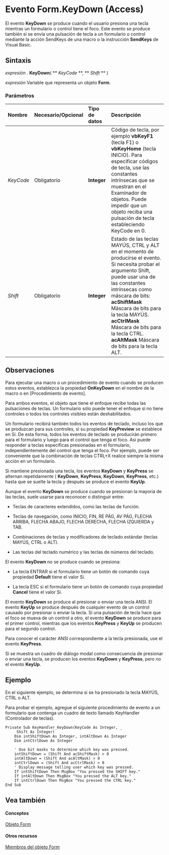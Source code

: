 
# Evento Form.KeyDown (Access)

El evento  **KeyDown** se produce cuando el usuario presiona una tecla mientras un formulario o control tiene el foco. Este evento se produce también si se envía una pulsación de tecla a un formulario o control mediante la acción SendKeys de una macro o la instrucción **SendKeys** de Visual Basic.
 


## Sintaxis

 *expresión*  . **KeyDown**( ** *KeyCode* **, ** *Shift* ** )
 

 
 *expresión*  Variable que representa un objeto **Form**.
 

 

### Parámetros



|**Nombre**|**Necesario/Opcional**|**Tipo de datos**|**Descripción**|
|:-----|:-----|:-----|:-----|
| _KeyCode_|Obligatorio|**Integer**|Código de tecla, por ejemplo  **vbKeyF1** (tecla F1) o **vbKeyHome** (tecla INICIO). Para especificar códigos de tecla, use las constantes intrínsecas que se muestran en el Examinador de objetos. Puede impedir que un objeto reciba una pulsación de tecla estableciendo KeyCode en 0.|
| _Shift_|Obligatorio|**Integer**| Estado de las teclas MAYÚS, CTRL y ALT en el momento de producirse el evento. Si necesita probar el argumento Shift, puede usar una de las constantes intrínsecas como máscara de bits: <BR/>**acShiftMask** Máscara de bits para la tecla MAYÚS. <BR/>**acCtrlMask** Máscara de bits para la tecla CTRL. <BR/>**acAltMask** Máscara de bits para la tecla ALT.|

## Observaciones

Para ejecutar una macro o un procedimiento de evento cuando se producen estos eventos, establezca la propiedad  **OnKeyDown** en el nombre de la macro o en [Procedimiento de evento].
 

 
Para ambos eventos, el objeto que tiene el enfoque recibe todas las pulsaciones de teclas. Un formulario sólo puede tener el enfoque si no tiene controles o todos los controles visibles están deshabilitados.
 

 
Un formulario recibirá también todos los eventos de teclado, incluso los que se produzcan para sus controles, si su propiedad  **KeyPreview** se establece en Sí. De esta forma, todos los eventos de teclado se producirán primero para el formulario y luego para el control que tenga el foco. Así puede responder a teclas específicas presionadas en el formulario, independientemente del control que tenga el foco. Por ejemplo, puede ser conveniente que la combinación de teclas CTRL+X realice siempre la misma acción en un formulario.
 

 
Si mantiene presionada una tecla, los eventos  **KeyDown** y **KeyPress** se alternan repetidamente ( **KeyDown**, **KeyPress**, **KeyDown**, **KeyPress**, etc.) hasta que se suelte la tecla y después se produce el evento **KeyUp**.
 

 
Aunque el evento  **KeyDown** se produce cuando se presionan la mayoría de las teclas, suele usarse para reconocer o distinguir entre:
 

 

- Teclas de caracteres extendidos, como las teclas de función.
    
 
- Teclas de navegación, como INICIO, FIN, RE PÁG, AV PÁG, FLECHA ARRIBA, FLECHA ABAJO, FLECHA DERECHA, FLECHA IZQUIERDA y TAB.
    
 
- Combinaciones de teclas y modificadores de teclado estándar (teclas MAYÚS, CTRL o ALT).
    
 
- Las teclas del teclado numérico y las teclas de números del teclado.
    
 
El evento  **KeyDown** no se produce cuando se presiona:
 

 

- La tecla ENTRAR si el formulario tiene un botón de comando cuya propiedad  **Default** tiene el valor Sí.
    
 
- La tecla ESC si el formulario tiene un botón de comando cuya propiedad  **Cancel** tiene el valor Sí.
    
 
El evento  **KeyDown** se produce al presionar o enviar una tecla ANSI. El evento **KeyUp** se produce después de cualquier evento de un control causado por presionar o enviar la tecla. Si una pulsación de tecla hace que el foco se mueva de un control a otro, el evento **KeyDown** se produce para el primer control, mientras que los eventos **KeyPress** y **KeyUp** se producen para el segundo control.
 

 
Para conocer el carácter ANSI correspondiente a la tecla presionada, use el evento  **KeyPress**.
 

 
Si se muestra un cuadro de diálogo modal como consecuencia de presionar o enviar una tecla, se producen los eventos  **KeyDown** y **KeyPress**, pero no el evento **KeyUp**.
 

 

## Ejemplo

En el siguiente ejemplo, se determina si se ha presionado la tecla MAYÚS, CTRL o ALT.
 

 
Para probar el ejemplo, agregue el siguiente procedimiento de evento a un formulario que contenga un cuadro de texto llamado KeyHandler (Controlador de teclas).
 

 



```
Private Sub KeyHandler_KeyDown(KeyCode As Integer, _ 
     Shift As Integer) 
    Dim intShiftDown As Integer, intAltDown As Integer 
    Dim intCtrlDown As Integer 
 
    ' Use bit masks to determine which key was pressed. 
    intShiftDown = (Shift And acShiftMask) > 0 
    intAltDown = (Shift And acAltMask) > 0 
    intCtrlDown = (Shift And acCtrlMask) > 0 
    ' Display message telling user which key was pressed. 
    If intShiftDown Then MsgBox "You pressed the SHIFT key." 
    If intAltDown Then MsgBox "You pressed the ALT key." 
    If intCtrlDown Then MsgBox "You pressed the CTRL key." 
End Sub
```


## Vea también


#### Conceptos


 
 [Objeto Form](72ef9219-142b-b690-b696-3eba9a5d4522.md)
#### Otros recursos


 
 [Miembros del objeto Form](e1976b58-28ca-8f76-cdf3-6732cb06ce6c.md)